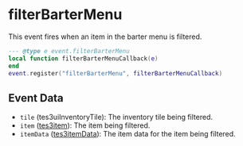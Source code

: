 # filterBarterMenu

This event fires when an item in the barter menu is filtered.

```lua
--- @type e event.filterBarterMenu
local function filterBarterMenuCallback(e)
end
event.register("filterBarterMenu", filterBarterMenuCallback)
```

## Event Data

* `tile` (tes3uiInventoryTile): The inventory tile being filtered.
* `item` ([tes3item](../../types/tes3item)): The item being filtered.
* `itemData` ([tes3itemData](../../types/tes3itemData)): The item data for the item being filtered.

